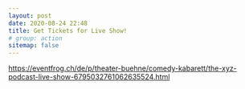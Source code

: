 ```yaml
---
layout: post
date: 2020-08-24 22:48
title: Get Tickets for Live Show!
# group: action
sitemap: false
---
```


https://eventfrog.ch/de/p/theater-buehne/comedy-kabarett/the-xyz-podcast-live-show-6795032761062635524.html
